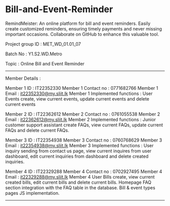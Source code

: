 # Bill-and-Event-Reminder
RemindMeister: An online platform for bill and event reminders. Easily create customized reminders, ensuring timely payments and never missing important occasions. Collaborate on GitHub to enhance this valuable tool.

Project group ID : MET_WD_01.01_07

Batch No : Y1.S2.WD.Metro

Topic : Online Bill and Event Reminder

------------------------------

Member Details :

Member 1 ID : IT22352330
Member 1 Contact no : 0771682766
Member 1 Email : it22352330@my.sliit.lk
Member 1 Implemented functions : User Events create, view current events, update current events and delete current events


Member 2 ID : IT22362612
Member 2 Contact no : 0761055538
Member 2 Email : it22362612@my.sliit.lk
Member 2 Implemented functions : Junior customer support assistant create FAQs, view current FAQs, update current FAQs and delete current FAQs.


Member 3 ID : IT22354938
Member 3 Contact no : 0760768629
Member 3 Email : it22354938@my.sliit.lk
Member 3 Implemented functions : User inquiry sending from contact us page, view current inquires from user dashboard, edit current inquiries from dashboard and delete created inquiries.


Member 4 ID : IT22329288
Member 4 Contact no : 0702927495
Member 4 Email : it22329288@my.sliit.lk
Member 4 User Bills create, view current created bills, edit current bills and delete current bills. Homepage FAQ section integration with the FAQ table in the database. Bill & event types pages JS implementation.


------------------------------
